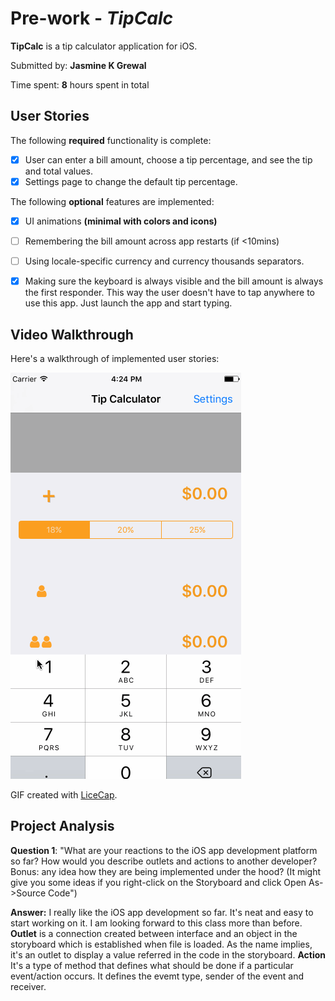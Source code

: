 # Pre-work - *TipCalc*

**TipCalc** is a tip calculator application for iOS.

Submitted by: **Jasmine K Grewal**

Time spent: **8** hours spent in total

## User Stories

The following **required** functionality is complete:

* [x] User can enter a bill amount, choose a tip percentage, and see the tip and total values.
* [x] Settings page to change the default tip percentage.

The following **optional** features are implemented:
* [x] UI animations **(minimal with colors and icons)**
* [ ] Remembering the bill amount across app restarts (if <10mins)
* [ ] Using locale-specific currency and currency thousands separators.
* [x] Making sure the keyboard is always visible and the bill amount is always the first responder. This way the user doesn't have to tap anywhere to use this app. Just launch the app and start typing.


## Video Walkthrough 

Here's a walkthrough of implemented user stories:

<img src='https://github.com/jasminegrewal/TipCalc_PreWork/blob/master/Video%20Walkthrough.gif' title='Video Walkthrough' width='' alt='Video Walkthrough' />

GIF created with [LiceCap](http://www.cockos.com/licecap/).

## Project Analysis

**Question 1**: "What are your reactions to the iOS app development platform so far? How would you describe outlets and actions to another developer? Bonus: any idea how they are being implemented under the hood? (It might give you some ideas if you right-click on the Storyboard and click Open As->Source Code")

**Answer:** I really like the iOS app development so far. It's neat and easy to start working on it. I am looking forward to this class more than before. 
**Outlet** is a connection created between interface and an object in the storyboard which is established when file is loaded. As the name implies, it's an outlet to display a value referred in the code in the storyboard. 
**Action** It's a type of method that defines what should be done if a particular event/action occurs. It defines the evemt type, sender of the event and receiver.
